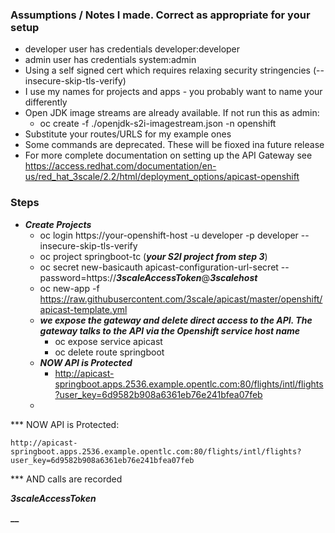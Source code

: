 ### Assumptions / Notes I made. Correct as appropriate for your setup
- developer user has credentials developer:developer
- admin user has credentials system:admin
- Using a self signed cert which requires relaxing security stringencies (--insecure-skip-tls-verify)
- I use my names for projects and apps - you probably want to name your differently
- Open JDK image streams are already available. If not run this as admin: 
  - oc create -f ./openjdk-s2i-imagestream.json -n openshift
- Substitute your routes/URLS for my example ones
- Some commands are deprecated. These will be fioxed ina future release
- For more complete documentation on setting up the API Gateway see https://access.redhat.com/documentation/en-us/red_hat_3scale/2.2/html/deployment_options/apicast-openshift


### Steps
- **_Create Projects_**  
  - oc login https://your-openshift-host -u developer -p developer --insecure-skip-tls-verify
  - oc project springboot-tc (**_your S2I project from step 3_**)
  - oc secret new-basicauth apicast-configuration-url-secret --password=https://**_3scaleAccessToken_**@**_3scalehost_**
  - oc new-app -f https://raw.githubusercontent.com/3scale/apicast/master/openshift/apicast-template.yml
  - **_we expose the gateway and delete direct access to the API. The gateway talks to the API via the Openshift service host name_**  
    - oc expose service apicast
    - oc delete route springboot
  - **_NOW API is Protected_**
    - http://apicast-springboot.apps.2536.example.opentlc.com:80/flights/intl/flights?user_key=6d9582b908a6361eb76e241bfea07feb
  - 


	
*** NOW API is Protected:
	
	http://apicast-springboot.apps.2536.example.opentlc.com:80/flights/intl/flights?user_key=6d9582b908a6361eb76e241bfea07feb
	
	
*** AND calls are recorded


**_3scaleAccessToken_**


**__**

